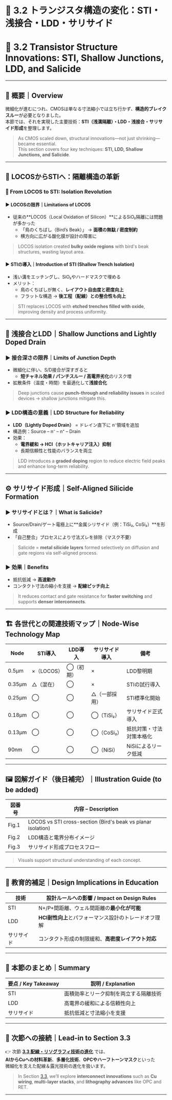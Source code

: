 # 🧱 3.2 トランジスタ構造の変化：STI・浅接合・LDD・サリサイド  
# 🧱 3.2 Transistor Structure Innovations: STI, Shallow Junctions, LDD, and Salicide

---

## 🧭 概要｜Overview

微細化が進むにつれ、CMOSは単なる寸法縮小では立ち行かず、**構造的ブレイクスルー**が必要となりました。  
本節では、それを実現した主要技術：**STI（浅溝隔離）・LDD・浅接合・サリサイド形成**を整理します。

> As CMOS scaled down, structural innovations—not just shrinking—became essential.  
> This section covers four key techniques: **STI, LDD, Shallow Junctions, and Salicide**.

---

## 📌 LOCOSからSTIへ：隔離構造の革新  
### 📘 From LOCOS to STI: Isolation Revolution

#### ▶ LOCOSの限界｜Limitations of LOCOS  
- 従来の**LOCOS（Local Oxidation of Silicon）**によるSiO₂隔離には問題が多かった  
  - 「鳥のくちばし（Bird’s Beak）」 → **面積の無駄 / 密度制約**  
  - 横方向に広がる酸化膜が設計の障害に  

> LOCOS isolation created **bulky oxide regions** with bird's beak structures, wasting layout area.

#### ▶ STIの導入｜Introduction of STI (Shallow Trench Isolation)  
- 浅い溝をエッチングし、SiO₂やハードマスクで埋める  
- メリット：  
  - 鳥のくちばしが無く、**レイアウト自由度と密度向上**  
  - フラットな構造 → **後工程（配線）との整合性も向上**

> STI replaces LOCOS with **etched trenches filled with oxide**, improving density and process uniformity.

---

## 🔋 浅接合とLDD｜Shallow Junctions and Lightly Doped Drain

### ▶ 接合深さの限界｜Limits of Junction Depth  
- 微細化に伴い、S/D接合が深すぎると  
  - **短チャネル効果 / パンチスルー / 高電界劣化**のリスク増  
- 拡散条件（温度・時間）を最適化して**浅接合化**

> Deep junctions cause **punch-through and reliability issues** in scaled devices → shallow junctions mitigate this.

### ▶ LDD構造の意義｜LDD Structure for Reliability  
- **LDD（Lightly Doped Drain）** = ドレイン直下に n⁻領域を追加  
- 構造例：Source – n⁻ – n⁺ – Drain  
- 効果：  
  - **電界緩和 → HCI（ホットキャリア注入）抑制**  
  - 長期信頼性と性能のバランスを両立

> LDD introduces a **graded doping** region to reduce electric field peaks and enhance long-term reliability.

---

## ⚙️ サリサイド形成｜Self-Aligned Silicide Formation

### ▶ サリサイドとは？｜What is Salicide?  
- Source/Drain/ゲート電極上に**金属シリサイド（例：TiSi₂, CoSi₂）**を形成  
- 「自己整合」プロセスにより寸法ズレを排除（マスク不要）

> Salicide = **metal silicide layers** formed selectively on diffusion and gate regions via self-aligned process.

### ▶ 効果｜Benefits  
- 抵抗低減 → **高速動作**  
- コンタクト寸法の縮小を支援 → **配線ピッチ向上**

> It reduces contact and gate resistance for **faster switching** and supports **denser interconnects**.

---

## 🏗 各世代との関連技術マップ｜Node-Wise Technology Map

| Node | STI導入 | LDD導入 | サリサイド導入 | 備考 |
|------|---------|---------|----------------|------|
| 0.5µm | ×（LOCOS） | ◯（初期） | × | LDD黎明期 |
| 0.35µm | △（混在） | ◯ | × | STIの試行導入 |
| 0.25µm | ◯ | ◯ | △（一部採用） | STI標準化開始 |
| 0.18µm | ◯ | ◯ | ◯（TiSi₂） | サリサイド正式導入 |
| 0.13µm | ◯ | ◯ | ◯（CoSi₂） | 抵抗対策・寸法対策本格化 |
| 90nm | ◯ | ◯ | ◯（NiSi） | NiSiによるリーク低減 |

---

## 🖼️ 図解ガイド（後日補完）｜Illustration Guide (to be added)

| 図番号 | 内容 – Description |
|--------|--------------------|
| Fig.1  | LOCOS vs STI cross-section (Bird's beak vs planar isolation) |
| Fig.2  | LDD構造と電界分布イメージ |
| Fig.3  | サリサイド形成プロセスフロー |

> Visuals support structural understanding of each concept.

---

## 📎 教育的補足｜Design Implications in Education

| 技術 | 設計ルールへの影響 / Impact on Design Rules |
|------|---------------------------------------------|
| STI | N+/P+間距離、ウェル間距離の**最小化が可能** |
| LDD | **HCI耐性向上**とパフォーマンス設計のトレードオフ理解 |
| サリサイド | コンタクト形成の制限緩和、**高密度レイアウト対応** |

---

## 🧠 本節のまとめ｜Summary

| 要点 / Key Takeaway | 説明 / Explanation |
|---------------------|--------------------|
| STI | 面積効率とリーク抑制を両立する隔離技術 |
| LDD | 高電界の緩和による信頼性向上 |
| サリサイド | 抵抗低減と寸法縮小を支援 |

---

## 📘 次節への接続｜Lead-in to Section 3.3

👉 次節 [**3.3 配線・リソグラフィ技術の進化**](./3.3_interconnect_and_litho.md) では、  
**AlからCuへの材料革新**、**多層化技術**、**OPCやハーフトーンマスク**といった  
微細化を支えた配線＆露光技術の進化を扱います。

> In Section [3.3](./3.3_interconnect_and_litho.md), we’ll explore **interconnect innovations** such as **Cu wiring**, **multi-layer stacks**, and **lithography advances** like OPC and RET.

---
